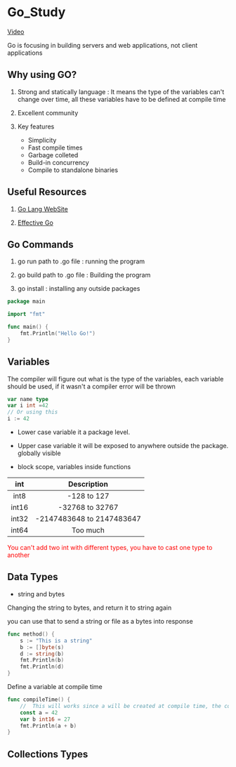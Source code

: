 # Go_Study

[Video](https://www.youtube.com/watch?v=YS4e4q9oBaU&ab_channel=freeCodeCamp.org)

Go is focusing in building servers and web applications, not client applications

## Why using GO?

1. Strong and statically language : It means the type of the variables can't change over time, all these variables have to be defined at compile time

2. Excellent community

3. Key features
   - Simplicity
   - Fast compile times
   - Garbage colleted
   - Build-in concurrency
   - Compile to standalone binaries

## Useful Resources

1. [Go Lang WebSite](https://golang.org/)

2. [Effective Go](https://golang.org/doc/effective_go)

## Go Commands

1. go run path to .go file : running the program

2. go build path to .go file : Building the program

3. go install : installing any outside packages

```Go
package main

import "fmt"

func main() {
	fmt.Println("Hello Go!")
}
```

## Variables

The compiler will figure out what is the type of the variables, each variable should be used, if it wasn't a compiler error will be thrown

```Go
var name type
var i int =42
// Or using this
i := 42
```

- Lower case variable it a package level.

- Upper case variable it will be exposed to anywhere outside the package. globally visible

- block scope, variables inside functions

|  int  |        Description        |
| :---: | :-----------------------: |
| int8  |        -128 to 127        |
| int16 |      -32768 to 32767      |
| int32 | -2147483648 to 2147483647 |
| int64 |         Too much          |

<p style='color:red'>You can't add two int with different types, you have to cast one type to another</p>

## Data Types

- string and bytes

Changing the string to bytes, and return it to string again

you can use that to send a string or file as a bytes into response

```Go
func method() {
	s := "This is a string"
	b := []byte(s)
	d := string(b)
	fmt.Println(b)
	fmt.Println(d)
}
```

Define a variable at compile time

```Go
func compileTime() {
	//  This will works since a will be created at compile time, the compiler will see when it is used and will define its type according to that
	const a = 42
	var b int16 = 27
	fmt.Println(a + b)
}
```

## Collections Types
